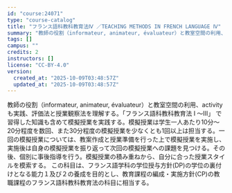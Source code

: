 ```yaml
---
id: "course:24071"
type: "course-catalog"
title: "フランス語科教科教育法Ⅳ ／TEACHING METHODS IN FRENCH LANGUAGE Ⅳ"
summary: "教師の役割（informateur, animateur, évaluateur）と教室空間の利用、activity も実践、評価法と授業観察法を理解する。「フランス語科教科教育法 I 〜III」 で習得した知識も含めて模擬授業を実践する。…"
tags: []
campus: ""
credits: 2
instructors: []
license: "CC-BY-4.0"
version:
  created_at: "2025-10-09T03:48:57Z"
  updated_at: "2025-10-09T03:48:57Z"
---
```

教師の役割（informateur, animateur, évaluateur）と教室空間の利用、activity も実践、評価法と授業観察法を理解する。「フランス語科教科教育法 I 〜III」 で習得した知識も含めて模擬授業を実践する。模擬授業は学生一人あたり10分〜20分程度を数回、また30分程度の模擬授業を少なくとも1回以上は担当する。一回の模擬授業については、教案作成と授業準備を行った上で模擬授業を実施し、実施後は自身の模擬授業を振り返って次回の模擬授業への課題を見つける。その後、個別に事後指導を行う。模擬授業の積み重ねから、自分に合った授業スタイルを模索する。 この科目は、フランス語学科の学位授与方針(DP)の学位の裏付けとなる能力１及び２の養成を目的とし、教育課程の編成・実施方針(CP)の教職課程のフランス語科教科教育法の科目に相当する。
